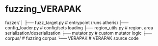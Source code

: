 # fuzzing_VERAPAK
fuzzer/
│
├── fuzz_target.py             # entrypoint (runs atheris)
├── config_loader.py         # config/sets loading
├── region_utils.py            # region, area serialization/deserialization
├── mutator.py                 # custom mutator logic
├── corpus/                      # fuzzing corpus
└── VERAPAK                   # VERAPAK source code
